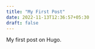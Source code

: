 ```yaml
---
title: "My First Post"
date: 2022-11-13T12:36:57+05:30
draft: false
---
```


My first post on Hugo.

